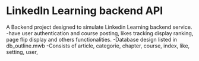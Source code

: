 # LinkedIn Learning backend API
 A Backend project designed to simulate Linkedin Learning backend service.
 -have user authentication and course posting, likes tracking display ranking, page flip display and others functionalities.
    -Database design listed in db_outline.mwb
    -Consists of article, categorie, chapter, course, index, like, setting, user,